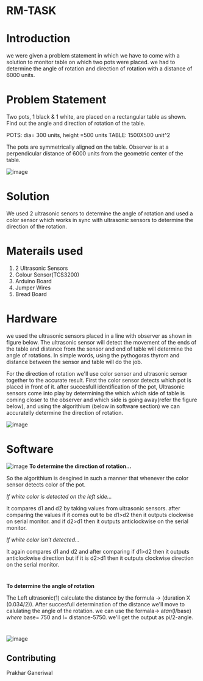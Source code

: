 # RM-TASK
# Introduction 
we were given a problem statement in which we have to come with a solution to monitor table on which two pots were placed.
we had to determine the angle of rotation and direction of rotation with a distance of 6000 units.
 
# Problem Statement
Two pots, 1 black & 1 white, are placed on a rectangular table as shown. Find out the angle and direction of rotation of the table.

POTS: dia= 300 units, height =500 units
TABLE: 1500X500 unit^2

The pots are symmetrically aligned on the table.
Observer is at a perpendicular distance of 6000 units from the geometric center of the table.

![image](https://user-images.githubusercontent.com/71347979/153730401-bd65e8ae-84fa-4a77-a317-f7e5bf1f1dba.png)

# 
# Solution
We used 2 ultrasonic senors to determine the angle of rotation and used a color sensor which works in sync with ultrasonic sensors to determine the direction of the rotation. 
# 

# Materails used
  1. 2 Ultrasonic Sensors
  2. Colour Sensor(TCS3200)
  3. Arduino Board
  4. Jumper Wires
  5. Bread Board
# 
# Hardware
we used the ultrasonic sensors placed in a line with observer as shown in figure below. The ultrasonic sensor will detect the movement of the ends of the table and distance from the sensor and end of table will determine the angle of rotations. 
In simple words, using the pythogoras thyrom and distance between the sensor and table will do the job.
 
For the direction of rotation we'll use color sensor and ultrasonic sensor together to the accurate result.
First the color sensor detects which pot is placed in front of it.
after succesfull identification of the pot, Ultrasonic sensors come into play by determining the which which side of table is coming closer to the observer and which side is going away(refer the figure below),
and using the algorithium (below in software section) we can accuratelly determine the direction of rotation.  

![image](https://user-images.githubusercontent.com/71347979/153729943-f752cd60-5f33-4067-b363-bbe38188562c.png)

# Software
![image](https://user-images.githubusercontent.com/71347979/153729930-09481bc2-5be0-448d-a6b1-eac0ada03f6b.png)
**To determine the direction of rotation...**

So the algorithium is desgined in such a manner that whenever the color sensor detects color of the pot.

*If white color is detected on the left side...*
 
It compares d1 and d2 by taking values from ultrasonic sensors. after comparing the values if it comes out to be d1>d2 then it outputs clockwise on serial monitor. and if d2>d1 then it outputs anticlockwise on the serial monitor.

*If white color isn't detected...*

It again compares d1 and d2 and after comparing if d1>d2 then it outputs anticlockwise direction but if it is d2>d1 then it outputs clockwise direction on the serial monitor.
#
**To determine the angle of rotation**

The Left ultrasonic(1) calculate the distance by the formula -> (duration X (0.034/2)). After succesfull determination of the distance we'll move to calulating the angle of the rotation.
we can use the formala-> a*tan*(l/base) *where* base= 750 and l= distance-5750.
we'll get the output as pi/2-angle.
#
![image](https://user-images.githubusercontent.com/71347979/153729933-3c7552d9-4c70-4e69-8da3-b1322f391693.png)


## Contributing

Prakhar Ganeriwal
